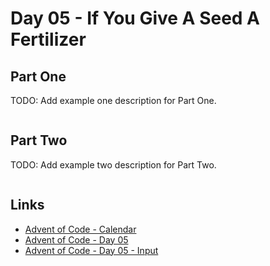 # Day 05 - If You Give A Seed A Fertilizer

## Part One

TODO: Add example one description for Part One.

```txt
```

## Part Two

TODO: Add example two description for Part Two.

```txt
```

## Links


- [Advent of Code - Calendar][aoc-calendar]
- [Advent of Code - Day 05][aoc-day5]
- [Advent of Code - Day 05 - Input][aoc-day5-input]

<!-- Hidden References -->
[aoc-calendar]: https://adventofcode.com/2023 "Advent of Code - Calendar"
[aoc-day5]: https://adventofcode.com/2023/day/5 "Advent of Code - Day 05"
[aoc-day5-input]: https://adventofcode.com/2023/day/5/input "Advent of Code - Day 05 - Input"

